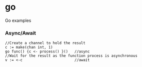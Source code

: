 # go
Go examples

### Async/Await
	
	//Create a channel to hold the result
	c := make(chan int, 1)
	go func() {c <- process() }() 	//async
	//Wait for the result as the function process is asynchronous
	v := <-c 						//await
